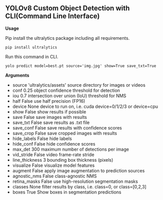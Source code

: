 ## YOLOv8 Custom Object Detection with CLI(Command Line Interface)

**Usage**

Pip install the ultralytics package including all requirements.  

    pip install ultralytics  

Run this command in CLI.  

    yolo predict model=best.pt source='img.jpg' show=True save_txt=True

**Arguments**

- source	'ultralytics/assets'	source directory for images or videos
- conf	0.25	object confidence threshold for detection
- iou	0.7	intersection over union (IoU) threshold for NMS
- half	False	use half precision (FP16)
- device	None	device to run on, i.e. cuda device=0/1/2/3 or device=cpu
- show	False	show results if possible
- save	False	save images with results
- save_txt	False	save results as .txt file
- save_conf	False	save results with confidence scores
- save_crop	False	save cropped images with results
- hide_labels	False	hide labels
- hide_conf	False	hide confidence scores
- max_det	300	maximum number of detections per image
- vid_stride	False	video frame-rate stride
- line_thickness	3	bounding box thickness (pixels)
- visualize	False	visualize model features
- augment	False	apply image augmentation to prediction sources
- agnostic_nms	False	class-agnostic NMS
- retina_masks	False	use high-resolution segmentation masks
- classes	None	filter results by class, i.e. class=0, or class=[0,2,3]
- boxes True Show boxes in segmentation predictions
